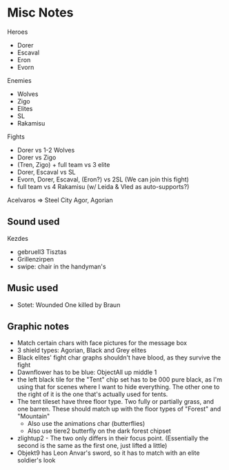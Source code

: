 # Misc Notes

Heroes

- Dorer
- Escaval
- Eron
- Evorn

Enemies

- Wolves
- Zigo
- Elites
- SL
- Rakamisu

Fights

- Dorer vs 1-2 Wolves
- Dorer vs Zigo
- (Tren, Zigo) + full team vs 3 elite
- Dorer, Escaval vs SL
- Evorn, Dorer, Escaval, (Eron?) vs 2SL (We can join this fight)
- full team vs 4 Rakamisu (w/ Leida & Vled as auto-supports?)

Acelvaros => Steel City
Agor, Agorian

## Sound used

Kezdes

- gebruell3
  Tisztas
- Grillenzirpen
- swipe: chair in the handyman's

## Music used

- Sotet: Wounded One killed by Braun

## Graphic notes

- Match certain chars with face pictures for the message box
- 3 shield types: Agorian, Black and Grey elites
- Black elites' fight char graphs shouldn't have blood, as they survive the fight
- Dawnflower has to be blue: ObjectAll up middle 1
- the left black tile for the "Tent" chip set has to be 000 pure black, as I'm using that for scenes where I want to hide everything. The other one to the right of it is the one that's actually used for tents.
- The tent tileset have three floor type. Two fully or partially grass, and one barren. These should match up with the floor types of "Forest" and "Mountain"
  - Also use the animations char (butterflies)
  - Also use tiere2 butterfly on the dark forest chipset
- zlightup2 - The two only differs in their focus point. (Essentially the second is the same as the first one, just lifted a little)
- Objekt9 has Leon Anvar's sword, so it has to match with an elite soldier's look
